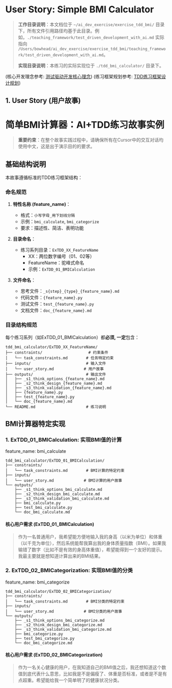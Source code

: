 # User Story: Simple BMI Calculator

> **工作目录说明**：本文档位于 `~/ai_dev_exercise/exercise_tdd_bmi/` 目录下，所有文件引用路径均基于此目录。例如，`./teaching_framework/test_driven_development_with_ai.md` 实际指向 `/Users/bowhead/ai_dev_exercise/exercise_tdd_bmi/teaching_framework/test_driven_development_with_ai.md`。
>
> **实现目录说明**：本练习的实际实现位于 `./tdd_bmi_calculator/` 目录下。

(核心开发理念参考: [测试驱动开发核心理念](./teaching_framework/test_driven_development_with_ai.md))
(练习框架规划参考: [TDD练习框架设计规划](./teaching_framework/planning_tdd_exercise.md))

## 1. User Story (用户故事)

# 简单BMI计算器：AI+TDD练习故事实例

> **重要约束**：在整个故事实践过程中，请确保所有在Cursor中的交互对话均使用中文，这是出于演示目的的要求。

## 基础结构说明

本故事遵循标准的TDD练习框架结构：

### 命名规范

1. **特性名称 (feature_name)**：
   - 格式：`小写字母_用下划线分隔`
   - 示例：`bmi_calculate`, `bmi_categorize`
   - 要求：描述性、简洁、表明功能

2. **目录命名**：
   - 练习系列目录：`ExTDD_XX_FeatureName`
     - XX：两位数字编号（01、02等）
     - FeatureName：驼峰式命名
     - 示例：`ExTDD_01_BMICalculation`

3. **文件命名**：
   - 思考文件：`_s{step}_{type}_{feature_name}.md`
   - 代码文件：`{feature_name}.py`
   - 测试文件：`test_{feature_name}.py`
   - 文档文件：`doc_{feature_name}.md`

### 目录结构规范

每个练习系列（如ExTDD_01_BMICalculation）都**必须, 一定**包含：

```
tdd_bmi_calculator/ExTDD_XX_FeatureName/
├── constraints/                    # 约束条件
│   └── task_constraints.md        # 任务特定约束
├── inputs/                        # 输入文件
│   └── user_story.md             # 用户故事
├── outputs/                       # 输出文件
│   ├── _s1_think_options_{feature_name}.md
│   ├── _s2_think_design_{feature_name}.md
│   ├── _s3_think_validation_{feature_name}.md
│   ├── {feature_name}.py
│   ├── test_{feature_name}.py
│   └── doc_{feature_name}.md
└── README.md                      # 练习说明
```

## BMI计算器特定实现

### 1. ExTDD_01_BMICalculation: 实现BMI值的计算

feature_name: bmi_calculate

```
tdd_bmi_calculator/ExTDD_01_BMICalculation/
├── constraints/
│   └── task_constraints.md        # BMI计算的特定约束
├── inputs/
│   └── user_story.md             # BMI计算的用户故事
└── outputs/
    ├── _s1_think_options_bmi_calculate.md
    ├── _s2_think_design_bmi_calculate.md
    ├── _s3_think_validation_bmi_calculate.md
    ├── bmi_calculate.py
    ├── test_bmi_calculate.py
    └── doc_bmi_calculate.md
```

#### 核心用户需求 (ExTDD_01_BMICalculation)
> 作为一名普通用户，我希望能方便地输入我的身高（以米为单位）和体重（以千克为单位），然后系统能帮我算出我的身体质量指数（BMI）。如果我输错了数字（比如不是有效的身高体重值），希望能得到一个友好的提示。我最主要就是想知道计算出来的BMI结果。

### 2. ExTDD_02_BMICategorization: 实现BMI值的分类

feature_name: bmi_categorize

```
tdd_bmi_calculator/ExTDD_02_BMICategorization/
├── constraints/
│   └── task_constraints.md        # BMI分类的特定约束
├── inputs/
│   └── user_story.md             # BMI分类的用户故事
└── outputs/
    ├── _s1_think_options_bmi_categorize.md
    ├── _s2_think_design_bmi_categorize.md
    ├── _s3_think_validation_bmi_categorize.md
    ├── bmi_categorize.py
    ├── test_bmi_categorize.py
    └── doc_bmi_categorize.md
```

#### 核心用户需求 (ExTDD_02_BMICategorization)
> 作为一名关心健康的用户，在我知道自己的BMI值之后，我还想知道这个数值到底代表什么意思，比如我是不是偏瘦了、体重是否标准，或者是不是有点超重。希望能给我一个简单明了的健康状况分类。

